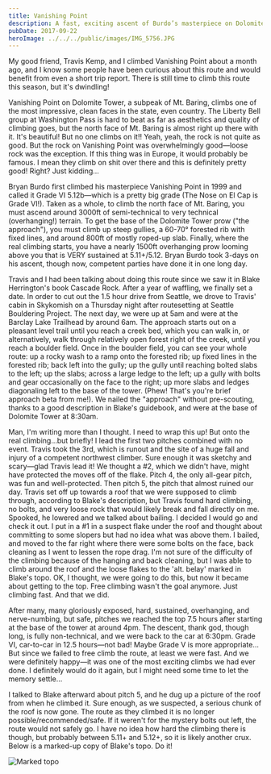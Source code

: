 ```yaml
---
title: Vanishing Point
description: A fast, exciting ascent of Burdo’s masterpiece on Dolomite Tower, with updated beta.
pubDate: 2017-09-22
heroImage: ../../../public/images/IMG_5756.JPG
---
```


My good friend, Travis Kemp, and I climbed Vanishing Point about a month ago, and I know some people have been curious about this route and would benefit from even a short trip report. There is still time to climb this route this season, but it's dwindling!

Vanishing Point on Dolomite Tower, a subpeak of Mt. Baring, climbs one of the most impressive, clean faces in the state, even country. The Liberty Bell group at Washington Pass is hard to beat as far as aesthetics and quality of climbing goes, but the north face of Mt. Baring is almost right up there with it. It's beautiful! But no one climbs on it!! Yeah, yeah, the rock is not quite as good. But the rock on Vanishing Point was overwhelmingly good—loose rock was the exception. If this thing was in Europe, it would probably be famous. I mean they climb on shit over there and this is definitely pretty good! Right? Just kidding...

Bryan Burdo first climbed his masterpiece Vanishing Point in 1999 and called it Grade VI 5.12b—which is a pretty big grade (The Nose on El Cap is Grade VI!). Taken as a whole, to climb the north face of Mt. Baring, you must ascend around 3000ft of semi-technical to very technical (overhanging!) terrain. To get the base of the Dolomite Tower prow ("the approach"), you must climb up steep gullies, a 60-70° forested rib with fixed lines, and around 800ft of mostly roped-up slab. Finally, where the real climbing starts, you have a nearly 1500ft overhanging prow looming above you that is VERY sustained at 5.11+/5.12. Bryan Burdo took 3-days on his ascent, though now, competent parties have done it in one long day.

Travis and I had been talking about doing this route since we saw it in Blake Herrington's book Cascade Rock. After a year of waffling, we finally set a date. In order to cut out the 1.5 hour drive from Seattle, we drove to Travis' cabin in Skykomish on a Thursday night after routesetting at Seattle Bouldering Project. The next day, we were up at 5am and were at the Barclay Lake Trailhead by around 6am. The approach starts out on a pleasant level trail until you reach a creek bed, which you can walk in, or alternatively, walk through relatively open forest right of the creek, until you reach a boulder field. Once in the boulder field, you can see your whole route: up a rocky wash to a ramp onto the forested rib; up fixed lines in the forested rib; back left into the gully; up the gully until reaching bolted slabs to the left; up the slabs; across a large ledge to the left; up a gully with bolts and gear occasionally on the face to the right; up more slabs and ledges diagonaling left to the base of the tower. (Phew! That's you're brief approach beta from me!). We nailed the "approach" without pre-scouting, thanks to a good description in Blake's guidebook, and were at the base of Dolomite Tower at 8:30am.

Man, I'm writing more than I thought. I need to wrap this up! But onto the real climbing...but briefly! I lead the first two pitches combined with no event. Travis took the 3rd, which is runout and the site of a huge fall and injury of a competent northwest climber. Sure enough it was sketchy and scary—glad Travis lead it! We thought a #2, which we didn't have, might have protected the moves off of the flake. Pitch 4, the only all-gear pitch, was fun and well-protected. Then pitch 5, the pitch that almost ruined our day. Travis set off up towards a roof that we were supposed to climb through, according to Blake's description, but Travis found hard climbing, no bolts, and very loose rock that would likely break and fall directly on me. Spooked, he lowered and we talked about bailing. I decided I would go and check it out. I put in a #1 in a suspect flake under the roof and thought about committing to some slopers but had no idea what was above them. I bailed, and moved to the far right where there were some bolts on the face, back cleaning as I went to lessen the rope drag. I'm not sure of the difficulty of the climbing because of the hanging and back cleaning, but I was able to climb around the roof and the loose flakes to the 'alt. belay' marked in Blake's topo. OK, I thought, we were going to do this, but now it became about getting to the top. Free climbing wasn't the goal anymore. Just climbing fast. And that we did.

After many, many gloriously exposed, hard, sustained, overhanging, and nerve-numbing, but safe, pitches we reached the top 7.5 hours after starting at the base of the tower at around 4pm. The descent, thank god, though long, is fully non-technical, and we were back to the car at 6:30pm. Grade VI, car-to-car in 12.5 hours—not bad! Maybe Grade V is more appropriate... But since we failed to free climb the route, at least we were fast. And we were definitely happy—it was one of the most exciting climbs we had ever done. I definitely would do it again, but I might need some time to let the memory settle...

I talked to Blake afterward about pitch 5, and he dug up a picture of the roof from when he climbed it. Sure enough, as we suspected, a serious chunk of the roof is now gone. The route as they climbed it is no longer possible/recommended/safe. If it weren't for the mystery bolts out left, the route would not safely go. I have no idea how hard the climbing there is though, but probably between 5.11+ and 5.12+, so it is likely another crux. Below is a marked-up copy of Blake's topo. Do it!

![Marked topo](/images/IMG_5894.PNG)


